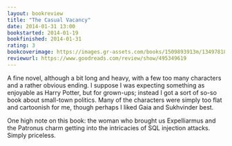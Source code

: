 ```yaml
---
layout: bookreview
title: "The Casual Vacancy"
date: 2014-01-31 13:00
bookstarted: 2014-01-19
bookfinished: 2014-01-31
rating: 3
bookcoverimage: https://images.gr-assets.com/books/1509893913m/13497818.jpg
reviewurl: https://www.goodreads.com/review/show/495349619
---
```


A fine novel, although a bit long and heavy, with a few too many characters and a rather obvious ending. I suppose I was expecting something as enjoyable as Harry Potter, but for grown-ups; instead I got a sort of so-so book about small-town politics. Many of the characters were simply too flat and cartoonish for me, though perhaps I liked Gaia and Sukhvinder best.



One high note on this book: the woman who brought us Expelliarmus and the Patronus charm getting into the intricacies of SQL injection attacks. Simply priceless.